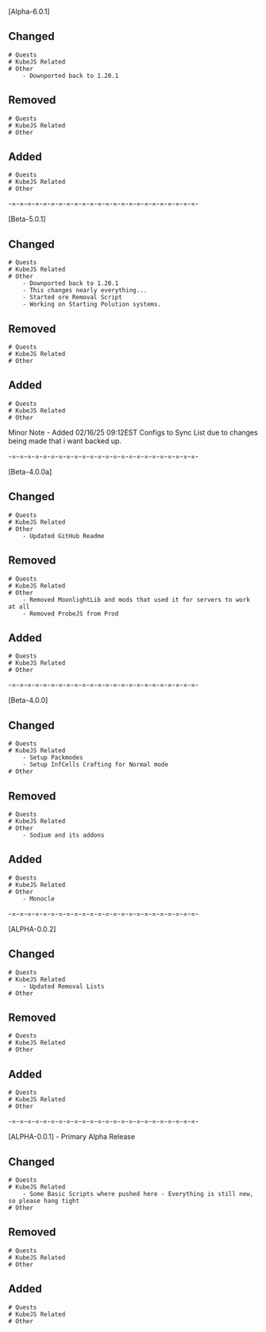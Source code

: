 [Alpha-6.0.1]
## Changed
    # Quests
    # KubeJS Related
    # Other
        - Downported back to 1.20.1
## Removed
    # Quests
    # KubeJS Related
    # Other
## Added
    # Quests
    # KubeJS Related
    # Other

-=-=-=-=-=-=-=-=-=-=-=-=-=-=-=-=-=-=-=-=-=-=-=-=-

[Beta-5.0.1]
## Changed
    # Quests
    # KubeJS Related
    # Other
        - Downported back to 1.20.1
        - This changes nearly everything...
        - Started ore Removal Script
        - Working on Starting Polution systems.
## Removed
    # Quests
    # KubeJS Related
    # Other
## Added
    # Quests
    # KubeJS Related
    # Other

Minor Note - Added 02/16/25 09:12EST Configs to Sync List due to changes being made that i want backed up.

-=-=-=-=-=-=-=-=-=-=-=-=-=-=-=-=-=-=-=-=-=-=-=-=-

[Beta-4.0.0a]
## Changed
    # Quests
    # KubeJS Related
    # Other
        - Updated GitHub Readme
## Removed
    # Quests
    # KubeJS Related
    # Other
        - Removed MoonlightLib and mods that used it for servers to work at all
        - Removed ProbeJS from Prod
## Added
    # Quests
    # KubeJS Related
    # Other

-=-=-=-=-=-=-=-=-=-=-=-=-=-=-=-=-=-=-=-=-=-=-=-=-

[Beta-4.0.0]
## Changed
    # Quests
    # KubeJS Related
        - Setup Packmodes
        - Setup InfCells Crafting for Normal mode
    # Other
## Removed
    # Quests
    # KubeJS Related
    # Other
        - Sodium and its addons
## Added
    # Quests
    # KubeJS Related
    # Other
        - Monocle

-=-=-=-=-=-=-=-=-=-=-=-=-=-=-=-=-=-=-=-=-=-=-=-=-

[ALPHA-0.0.2]
## Changed
    # Quests
    # KubeJS Related
        - Updated Removal Lists
    # Other
## Removed
    # Quests
    # KubeJS Related
    # Other
## Added
    # Quests
    # KubeJS Related
    # Other

-=-=-=-=-=-=-=-=-=-=-=-=-=-=-=-=-=-=-=-=-=-=-=-=-

[ALPHA-0.0.1] - Primary Alpha Release
## Changed
    # Quests
    # KubeJS Related
        - Some Basic Scripts where pushed here - Everything is still new, so please hang tight
    # Other
## Removed
    # Quests
    # KubeJS Related
    # Other
## Added
    # Quests
    # KubeJS Related
    # Other

